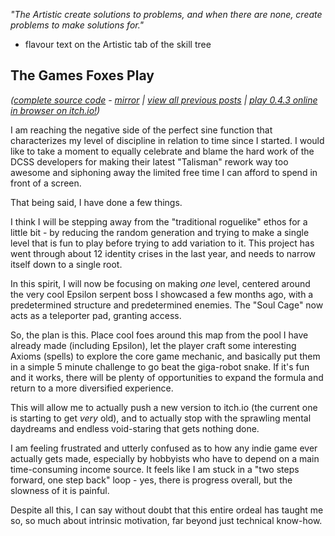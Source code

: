 *"The Artistic create solutions to problems, and when there are none, create problems to make solutions for."*

- flavour text on the Artistic tab of the skill tree

## The Games Foxes Play
*([complete source code](https://github.com/Oneirical/The-Games-Foxes-Play) - [mirror](https://codeberg.org/Oneirical/The-Games-Foxes-Play) | [view all previous posts](https://github.com/Oneirical/The-Games-Foxes-Play/tree/main/design/Development%20Logs) | [play 0.4.3 online in browser on itch.io!](https://oneirical.itch.io/tgfp))*

I am reaching the negative side of the perfect sine function that characterizes my level of discipline in relation to time since I started. I would like to take a moment to equally celebrate and blame the hard work of the DCSS developers for making their latest "Talisman" rework way too awesome and siphoning away the limited free time I can afford to spend in front of a screen.

That being said, I have done a few things.

I think I will be stepping away from the "traditional roguelike" ethos for a little bit - by reducing the random generation and trying to make a single level that is fun to play before trying to add variation to it. This project has went through about 12 identity crises in the last year, and needs to narrow itself down to a single root.

In this spirit, I will now be focusing on making *one* level, centered around the very cool Epsilon serpent boss I showcased a few months ago, with a predetermined structure and predetermined enemies. The "Soul Cage" now acts as a teleporter pad, granting access.

So, the plan is this. Place cool foes around this map from the pool I have already made (including Epsilon), let the player craft some interesting Axioms (spells) to explore the core game mechanic, and basically put them in a simple 5 minute challenge to go beat the giga-robot snake. If it's fun and it works, there will be plenty of opportunities to expand the formula and return to a more diversified experience.

This will allow me to actually push a new version to itch.io (the current one is starting to get *very* old), and to actually stop with the sprawling mental daydreams and endless void-staring that gets nothing done.

I am feeling frustrated and utterly confused as to how any indie game ever actually gets made, especially by hobbyists who have to depend on a main time-consuming income source. It feels like I am stuck in a "two steps forward, one step back" loop - yes, there is progress overall, but the slowness of it is painful.

Despite all this, I can say without doubt that this entire ordeal has taught me so, so much about intrinsic motivation, far beyond just technical know-how.
